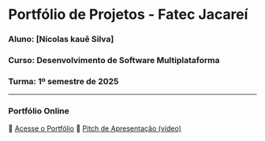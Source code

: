 
# Portfólio de Projetos - Fatec Jacareí
### Aluno: [Nícolas kauê Silva]
### Curso: Desenvolvimento de Software Multiplataforma
### Turma: 1º semestre de 2025
 
---

### Portfólio Online  
🔗 [Acesse o Portfólio](https://fatec-jacarei-dsm-portfolio.github.io/ra2581392513032/)
🎤 [Pitch de Apresentação (vídeo)](Lhttps://teams.microsoft.com/l/message/48:notes/1757731916920?context=%7B%22contextType%22%3A%22chat%22%2C%22oid%22%3A%228%3Aorgid%3Abdf067d0-522c-4287-9b6f-a965cbad697a%22%7D)
